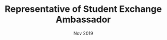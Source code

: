 ---
title: Representative of Student Exchange Ambassador
organization: KAIST
date: Nov 2019
weight: 50
_build:
  render: false
  list: true
---